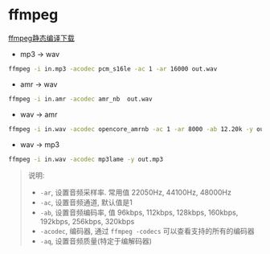 # ffmpeg

[ffmpeg静态编译下载](https://ffmpeg.org/download.html)

- mp3 -> wav 

```bash
ffmpeg -i in.mp3 -acodec pcm_s16le -ac 1 -ar 16000 out.wav
```

- amr -> wav

```bash
ffmpeg -i in.amr -acodec amr_nb  out.wav
```

- wav -> amr

```bash
ffmpeg -i in.wav -acodec opencore_amrnb -ac 1 -ar 8000 -ab 12.20k -y out.amr
```

- wav -> mp3

```bash
ffmpeg -i in.wav -acodec mp3lame -y out.mp3
```

> 说明:
> 
> - `-ar`, 设置音频采样率. 常用值 22050Hz, 44100Hz, 48000Hz
> - `-ac`, 设置音频通道, 默认值是1
> - `-ab`, 设置音频编码率, 值 96kbps, 112kbps, 128kbps, 160kbps, 192kbps, 256kbps, 320kbps
> - `-acodec`, 编码器, 通过 `ffmpeg -codecs` 可以查看支持的所有的编码器
> - `-aq`, 设置音频质量(特定于编解码器)